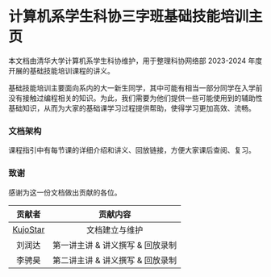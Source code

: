 # 计算机系学生科协三字班基础技能培训主页

本文档由清华大学计算机系学生科协维护，用于整理科协网络部 2023-2024 年度开展的基础技能培训课程的讲义。

基础技能培训主要面向系内的大一新生同学，其中可能有相当一部分同学在入学前没有接触过编程相关的知识。为此，我们需要为他们提供一些可能使用到的辅助性基础知识，从而为大家的基础课学习过程提供帮助，使得学习更加高效、流畅。

### 文档架构

课程指引中有每节课的详细介绍和讲义、回放链接，方便大家课后查阅、复习。

### 致谢
感谢为这一份文档做出贡献的各位。

| 贡献者 | 贡献内容 |
| :-: | :-: |
|[KujoStar](https://github.com/KujoStar)|文档建立与维护|
|刘润达|第一讲主讲 & 讲义撰写 & 回放录制|
|李骋昊|第二讲主讲 & 讲义撰写 & 回放录制|